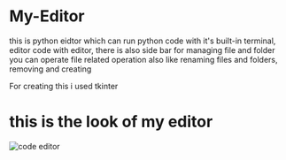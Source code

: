 # My-Editor
this is python eidtor which can run python code with it's built-in terminal, editor code with editor, there is also side bar for managing file and folder you can operate file related operation also like renaming files and folders, removing and creating 

For creating this i used tkinter 

# this is the look of my editor

![code editor](https://github.com/user-attachments/assets/307094c0-4422-4e8f-b633-2973c93fefef)
